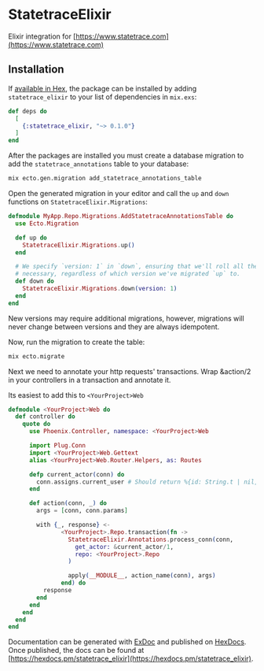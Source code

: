 # StatetraceElixir

Elixir integration for [https://www.statetrace.com](https://www.statetrace.com)


## Installation

If [available in Hex](https://hex.pm/docs/publish), the package can be installed
by adding `statetrace_elixir` to your list of dependencies in `mix.exs`:

```elixir
def deps do
  [
    {:statetrace_elixir, "~> 0.1.0"}
  ]
end
```

After the packages are installed you must create a database migration to add the `statetrace_annotations` table to your database:

```bash
mix ecto.gen.migration add_statetrace_annotations_table
```

Open the generated migration in your editor and call the `up` and `down` functions on `StatetraceElixir.Migrations`:

```elixir
defmodule MyApp.Repo.Migrations.AddStatetraceAnnotationsTable do
  use Ecto.Migration

  def up do
    StatetraceElixir.Migrations.up()
  end

  # We specify `version: 1` in `down`, ensuring that we'll roll all the way back down if
  # necessary, regardless of which version we've migrated `up` to.
  def down do
    StatetraceElixir.Migrations.down(version: 1)
  end
end
```


New versions may require additional migrations, however, migrations will never change between versions and they are always idempotent.

Now, run the migration to create the table:

```bash
mix ecto.migrate
```


Next we need to annotate your http requests' transactions. Wrap &action/2 in your controllers in a transaction and annotate it.

Its easiest to add this to `<YourProject>Web`

```elixir
defmodule <YourProject>Web do
  def controller do
    quote do
      use Phoenix.Controller, namespace: <YourProject>Web

      import Plug.Conn
      import <YourProject>Web.Gettext
      alias <YourProject>Web.Router.Helpers, as: Routes

      defp current_actor(conn) do
        conn.assigns.current_user # Should return %{id: String.t | nil, full_name: String.t | nil, avatar: String.t | nil}
      end

      def action(conn, _) do
        args = [conn, conn.params]

        with {_, response} <-
               <YourProject>.Repo.transaction(fn ->
                 StatetraceElixir.Annotations.process_conn(conn,
                   get_actor: &current_actor/1,
                   repo: <YourProject>.Repo
                 )

                 apply(__MODULE__, action_name(conn), args)
               end) do
          response
        end
      end
    end
  end
end
```

Documentation can be generated with [ExDoc](https://github.com/elixir-lang/ex_doc)
and published on [HexDocs](https://hexdocs.pm). Once published, the docs can
be found at [https://hexdocs.pm/statetrace_elixir](https://hexdocs.pm/statetrace_elixir).

